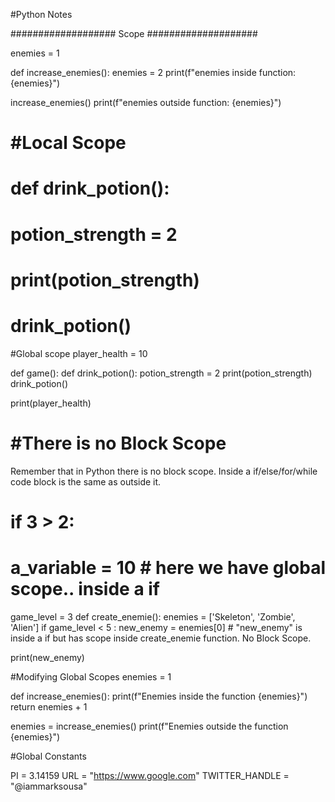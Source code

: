 #Python Notes

################### Scope ####################

enemies = 1

def increase_enemies():
enemies = 2
print(f"enemies inside function: {enemies}")

increase_enemies()
print(f"enemies outside function: {enemies}")

# #Local Scope

# def drink_potion():

# potion_strength = 2

# print(potion_strength)

# drink_potion()

#Global scope
player_health = 10

def game():
def drink_potion():
potion_strength = 2
print(potion_strength)
drink_potion()

print(player_health)

# #There is no Block Scope

Remember that in Python there is no block scope. Inside a if/else/for/while code block is the same as outside it.

# if 3 > 2:

# a_variable = 10 # here we have global scope.. inside a if

game_level = 3
def create_enemie():
enemies = ['Skeleton', 'Zombie', 'Alien']
if game_level < 5 :
new_enemy = enemies[0] # "new_enemy" is inside a if but has scope inside create_enemie function. No Block Scope.

print(new_enemy)

#Modifying Global Scopes
enemies = 1

def increase_enemies():
print(f"Enemies inside the function {enemies}")
return enemies + 1

enemies = increase_enemies()
print(f"Enemies outside the function {enemies}")

#Global Constants

PI = 3.14159
URL = "https://www.google.com"
TWITTER_HANDLE = "@iammarksousa"
